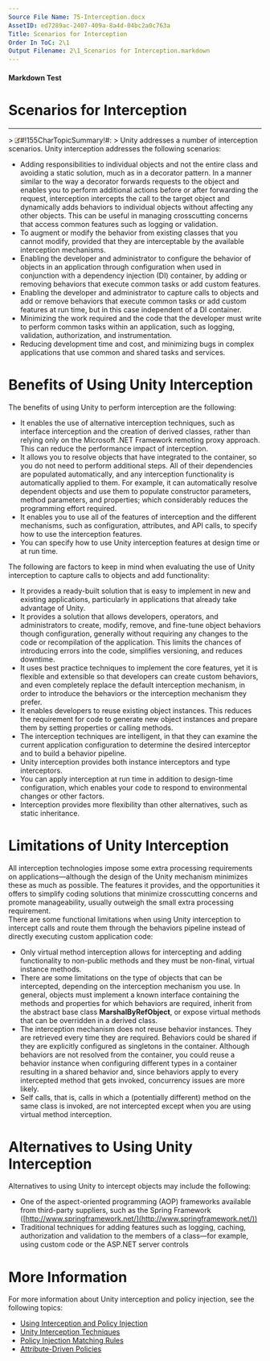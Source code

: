 ```yaml
---
Source File Name: 75-Interception.docx
AssetID: ed7289ac-2407-409a-8a4d-04bc2a0c763a
Title: Scenarios for Interception
Order In ToC: 2\1
Output Filename: 2\1_Scenarios for Interception.markdown
---
```


#### Markdown Test ####
# Scenarios for Interception #
----------


&gt; ![](/images/note.gif)#!155CharTopicSummary!#:
&gt; <a name="intro_highlights" href="#" xmlns:xlink="http://www.w3.org/1999/xlink"><span /></a>
Unity addresses a number of interception scenarios.
Unity interception addresses the following scenarios:  
+ Adding responsibilities to individual objects and not the entire class and avoiding a static solution, much as in a decorator pattern. In a manner similar to the way a decorator forwards requests to the object and enables you to perform additional actions before or after forwarding the request, interception intercepts the call to the target object and dynamically adds behaviors to individual objects without affecting any other objects. This can be useful in managing crosscutting concerns that access common features such as logging or validation.
+ To augment or modify the behavior from existing classes that you cannot modify, provided that they are interceptable by the available interception mechanisms.
+ Enabling the developer and administrator to configure the behavior of objects in an application through configuration when used in conjunction with a dependency injection (DI) container, by adding or removing behaviors that execute common tasks or add custom features.
+ Enabling the developer and administrator to capture calls to objects and add or remove behaviors that execute common tasks or add custom features at run time, but in this case independent of a DI container.
+ Minimizing the work required and the code that the developer must write to perform common tasks within an application, such as logging, validation, authorization, and instrumentation.
+ Reducing development time and cost, and minimizing bugs in complex applications that use common and shared tasks and services.

# Benefits of Using Unity Interception #
The benefits of using Unity to perform interception are the following:  
+ It enables the use of alternative interception techniques, such as interface interception and the creation of derived classes, rather than relying only on the Microsoft .NET Framework remoting proxy approach. This can reduce the performance impact of interception.
+ It allows you to resolve objects that have integrated to the container, so you do not need to perform additional steps. All of their dependencies are populated automatically, and any interception functionality is automatically applied to them. For example, it can automatically resolve dependent objects and use them to populate constructor parameters, method parameters, and properties; which considerably reduces the programming effort required.
+ It enables you to use all of the features of interception and the different mechanisms, such as configuration, attributes, and API calls, to specify how to use the interception features.
+ You can specify how to use Unity interception features at design time or at run time. 

The following are factors to keep in mind when evaluating the use of Unity interception to capture calls to objects and add functionality:  
+ It provides a ready-built solution that is easy to implement in new and existing applications, particularly in applications that already take advantage of Unity.
+ It provides a solution that allows developers, operators, and administrators to create, modify, remove, and fine-tune object behaviors though configuration, generally without requiring any changes to the code or recompilation of the application. This limits the chances of introducing errors into the code, simplifies versioning, and reduces downtime.
+ It uses best practice techniques to implement the core features, yet it is flexible and extensible so that developers can create custom behaviors, and even completely replace the default interception mechanism, in order to introduce the behaviors or the interception mechanism they prefer.
+ It enables developers to reuse existing object instances. This reduces the requirement for code to generate new object instances and prepare them by setting properties or calling methods.
+ The interception techniques are intelligent, in that they can examine the current application configuration to determine the desired interceptor and to build a behavior pipeline. 
+ Unity interception provides both instance interceptors and type interceptors.
+ You can apply interception at run time in addition to design-time configuration, which enables your code to respond to environmental changes or other factors.
+ Interception provides more flexibility than other alternatives, such as static inheritance. 

# Limitations of Unity Interception #
<a name="intro_whentouse" href="#" xmlns:xlink="http://www.w3.org/1999/xlink"><span /></a>All interception technologies impose some extra processing requirements on applications—although the design of the Unity mechanism minimizes these as much as possible. The features it provides, and the opportunities it offers to simplify coding solutions that minimize crosscutting concerns and promote manageability, usually outweigh the small extra processing requirement.   
There are some functional limitations when using Unity interception to intercept calls and route them through the behaviors pipeline instead of directly executing custom application code:  
+ Only virtual method interception allows for intercepting and adding functionality to non-public methods and they must be non-final, virtual instance methods.
+ There are some limitations on the type of objects that can be intercepted, depending on the interception mechanism you use. In general, objects must implement a known interface containing the methods and properties for which behaviors are required, inherit from the abstract base class **MarshalByRefObject**, or expose virtual methods that can be overridden in a derived class.
+ The interception mechanism does not reuse behavior instances. They are retrieved every time they are required. Behaviors could be shared if they are explicitly configured as singletons in the container. Although behaviors are not resolved from the container, you could reuse a behavior instance when configuring different types in a container resulting in a shared behavior and, since behaviors apply to every intercepted method that gets invoked, concurrency issues are more likely.
+ Self calls, that is, calls in which a (potentially different) method on the same class is invoked, are not intercepted except when you are using virtual method interception.

# Alternatives to Using Unity Interception #
<a name="intro_alternatives" href="#" xmlns:xlink="http://www.w3.org/1999/xlink"><span /></a>Alternatives to using Unity to intercept objects may include the following:  
+ One of the aspect-oriented programming (AOP) frameworks available from third-party suppliers, such as the Spring Framework ([http://www.springframework.net/](http://www.springframework.net/))
+ Traditional techniques for adding features such as logging, caching, authorization and validation to the members of a class—for example, using custom code or the ASP.NET server controls

# More Information #
For more information about Unity interception and policy injection, see the following topics:  
+ [Using Interception and Policy Injection](test-markdown_7a2c7fa6-28c2-479e-8df9-b4651824eb94.html)
+ [Unity Interception Techniques](test-markdown_9765b670-328a-488c-a219-d114381b7c75.html)
+ [Policy Injection Matching Rules](test-markdown_412f3261-e0f5-4998-8373-5dc2ebda16af.html)
+ [Attribute-Driven Policies](test-markdown_456aac54-4ba3-4904-adae-36fb5227fabc.html)

